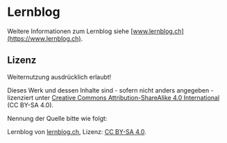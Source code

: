 # Lernblog

Weitere Informationen zum Lernblog siehe [www.lernblog.ch](https://www.lernblog.ch).

## Lizenz

Weiternutzung ausdrücklich erlaubt!

Dieses Werk und dessen Inhalte sind - sofern nicht anders angegeben - lizenziert unter [Creative Commons Attribution-ShareAlike 4.0 International](https://creativecommons.org/licenses/by-sa/4.0/) (CC BY-SA 4.0).

Nennung der Quelle bitte wie folgt:

Lernblog von [lernblog.ch](https://www.lernblog.ch), Lizenz: [CC BY-SA 4.0](https://creativecommons.org/licenses/by-sa/4.0/).